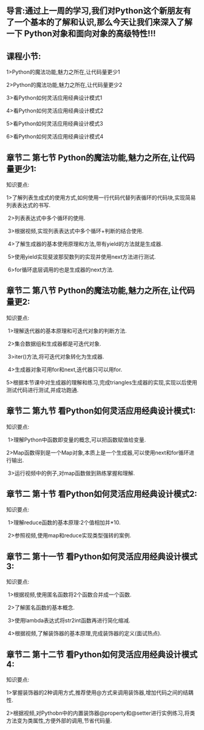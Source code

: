 ## 导言:通过上一周的学习,我们对Python这个新朋友有了一个基本的了解和认识,那么今天让我们来深入了解一下 Python对象和面向对象的高级特性!!!

## 课程小节:  
1>Python的魔法功能,魅力之所在,让代码量更少1

2>Python的魔法功能,魅力之所在,让代码量更少2

3>看Python如何灵活应用经典设计模式1

4>看Python如何灵活应用经典设计模式2

5>看Python如何灵活应用经典设计模式3

6>看Python如何灵活应用经典设计模式4

## 章节二 第七节 Python的魔法功能,魅力之所在,让代码量更少1:
   知识要点:

​        1>了解列表生成式的使用方式,如何使用一行代码代替列表循环的代码块,实现简易列表表达式的书写.

​        2>列表表达式中多个循环的使用.

​        3>根据视频,实现列表表达式中多个循环+判断的结合使用.

​        4>了解生成器的基本使用原理和方法,带有yield的方法就是生成器.

​        5>使用yield实现斐波那契数列的实现并使用next方法进行测试.

​        6>for循环底层调用的也是生成器的next方法.

## 章节二 第八节 Python的魔法功能,魅力之所在,让代码量更2:
   知识要点:

​        1>理解迭代器的基本原理和可迭代对象的判断方法.

​        2>集合数据组和生成器都是可迭代对象.

​        3>iter()方法,将可迭代对象转化为生成器.

​        4>生成器对象可用for和next,迭代器只可以用for.

​        5>根据本节课中对生成器的理解和练习,完成triangles生成器的实现,实现以后使用测试代码进行测试,并成功跑通.

## 章节二 第九节 看Python如何灵活应用经典设计模式1:
   知识要点:

​        1>理解Python中函数即变量的概念,可以把函数赋值给变量.

​        2>Map函数得到是一个Map对象,本质上是一个生成器,可以使用next和for循环进行输出.

​        3>运行视频中的例子,对map函数做到熟练掌握和理解.

## 章节二 第十节 看Python如何灵活应用经典设计模式2:
知识要点:

​        1>理解reduce函数的基本原理:2个值相加并*10.

​        2>参照视频,使用map和reduce实现类型强转的案例.

## 章节二 第十一节 看Python如何灵活应用经典设计模式3:
   知识要点:

​        1>根据视频,使用匿名函数将2个函数合并成一个函数.

​        2>了解匿名函数的基本概念.

​        3>使用lambda表达式将str2int函数再进行简化缩减.

​        4>根据视频,了解装饰器的基本原理,完成装饰器的定义(面试热点).

## 章节二 第十二节 看Python如何灵活应用经典设计模式4:
   知识要点:

​        1>掌握装饰器的2种调用方式,推荐使用@方式来调用装饰器,增加代码之间的结耦性.

​        2>根据视频,对Pythobn中的内置装饰器@property和@setter进行实例练习,将类方法变为类属性,方便外部的调用,节省代码量.